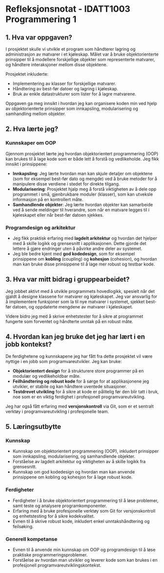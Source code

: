 # Refleksjonsnotat - IDATT1003 Programmering 1

## 1. Hva var oppgaven?

I prosjektet skulle vi utvikle et program som håndterer lagring og administrasjon av matvarer i et kjøleskap. Målet var å bruke objektorienterte prinsipper til å modellere forskjellige objekter som representerte matvarer, og håndtere interaksjoner mellom disse objektene. 

Prosjektet inkluderte:
- Implementering av klasser for forskjellige matvarer.
- Håndtering av best-før datoer og lagring i kjøleskap.
- Bruk av enkle datastrukturer som lister for å lagre matvarene.

Oppgaven ga meg innsikt i hvordan jeg kan organisere koden min ved hjelp av objektorienterte prinsipper som innkapsling, modularisering og samhandling mellom objekter.

## 2. Hva lærte jeg?

### Kunnskaper om OOP
Gjennom prosjektet lærte jeg hvordan objektorientert programmering (OOP) kan brukes til å lage kode som er både lett å forstå og vedlikeholde. Jeg fikk innsikt i prinsippene:
- **Innkapsling**: Jeg lærte hvordan man kan skjule detaljer om objektene (som for eksempel best-før dato og mengde) ved å bruke metoder for å manipulere disse verdiene i stedet for direkte tilgang.
- **Modularisering**: Prosjektet hjalp meg å forstå viktigheten av å dele opp programmet i små, gjenbrukbare moduler (klasser), som kan utveksle informasjon på en kontrollert måte.
- **Samhandlende objekter**: Jeg lærte hvordan objekter kan samarbeide ved å sende meldinger til hverandre, som når en matvare legges til i kjøleskapet eller når best-før datoen sjekkes.

### Programdesign og arkitektur
- Jeg fikk praktisk erfaring med **lagdelt arkitektur** og hvordan det hjelper med å skille logikk og grensesnitt i applikasjonen. Dette gjorde det lettere å gjøre endringer uten å påvirke andre deler av systemet.
- Jeg ble bedre kjent med **god kodedesign**, som for eksempel prinsippene om **kobling** (coupling) og **kohesjon** (cohesion), og hvordan man kan bruke disse prinsippene til å lage mer robust og testbar kode.

## 3. Hva var mitt bidrag i gruppearbeidet?

Jeg jobbet aktivt med å utvikle programmets hovedlogikk, spesielt når det gjaldt å designe klassene for matvarer og kjøleskapet. Jeg var ansvarlig for å implementere funksjoner som la til nye matvarer i systemet, sjekket best-før datoen, og oppdaterte mengdene av matvarer i kjøleskapet.

Videre bidro jeg med å skrive enhetstester for å sikre at programmet fungerte som forventet og håndterte unntak på en robust måte.

## 4. Hvordan kan jeg bruke det jeg har lært i en jobb kontekst?

De ferdighetene og kunnskapene jeg har fått fra dette prosjektet vil være nyttige i en jobb som programvareutvikler. Jeg kan bruke:
- **Objektorientert design** for å strukturere store programmer på en modulær og vedlikeholdbar måte.
- **Feilhåndtering og robust kode** for å sørge for at applikasjonene jeg utvikler, er stabile og kan håndtere uventede situasjoner.
- **Testdrevet utvikling** for å sikre at kode er pålitelig før den blir tatt i bruk, noe som er en viktig ferdighet i profesjonell programvareutvikling.

Jeg har også fått erfaring med **versjonskontroll** via Git, som er et sentralt verktøy i programvareutvikling i profesjonelle team.

## 5. Læringsutbytte

### Kunnskap
- Kunnskap om objektorientert programmering (OOP), inkludert prinsipper som innkapsling, modularisering, og samhandlende objekter.
- Forståelse av lagdelt arkitektur og viktigheten av å skille logikk fra grensesnitt.
- Kunnskap om god kodedesign og hvordan man kan anvende prinsippene om kobling og kohesjon for å lage robust kode.

### Ferdigheter
- Ferdigheter i å bruke objektorientert programmering til å løse problemer, samt teste og analysere programkomponenter.
- Erfaring med å bruke profesjonelle verktøy som Git for versjonskontroll og enhetstesting for å sikre kodekvalitet.
- Evnen til å skrive robust kode, inkludert enkel unntakshåndtering og feilsøking.

### Generell kompetanse
- Evnen til å anvende min kunnskap om OOP og programdesign til å løse praktiske programmeringsproblemer.
- Forståelse av hvordan man utvikler og leverer kode som kan brukes i en profesjonell programvareutviklingskontekst.

